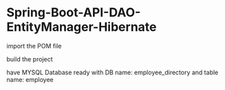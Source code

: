 # Spring-Boot-API-DAO-EntityManager-Hibernate

import the POM file

build the project

have MYSQL Database ready with DB name: employee_directory
and table name: employee
